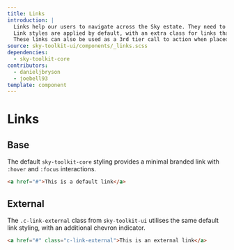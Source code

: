 ```yaml
---
title: Links
introduction: |
  Links help our users to navigate across the Sky estate. They need to be recognisable and consistent to suggest clickability.
  Link styles are applied by default, with an extra class for links that take users to an external journey.
  These links can also be used as a 3rd tier call to action when placed in hierarchy to buttons.
source: sky-toolkit-ui/components/_links.scss
dependencies:
  - sky-toolkit-core
contributors:
  - danieljbryson
  - joebell93
template: component
---
```


# Links

## Base

The default `sky-toolkit-core` styling provides a minimal branded link with
`:hover` and `:focus` interactions.

```html
<a href="#">This is a default link</a>
```

## External

The `.c-link-external` class from `sky-toolkit-ui` utilises the same default
link styling, with an additional chevron indicator.

```html
<a href="#" class="c-link-external">This is an external link</a>
```